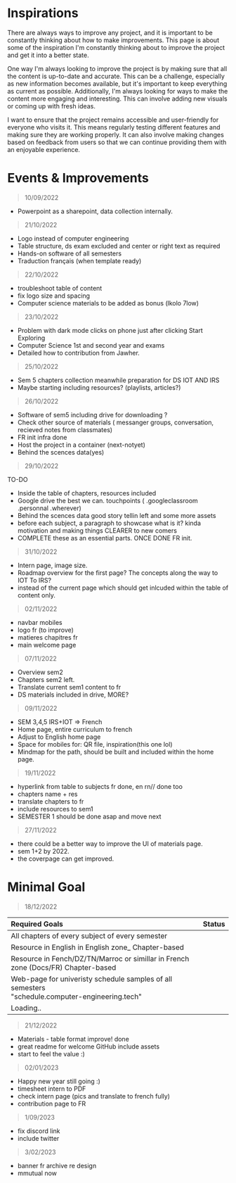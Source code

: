 <br>
<br>

# Inspirations

There are always ways to improve any project, and it is important to be constantly thinking about how to make improvements. This page is about some of the inspiration I'm constantly thinking about to improve the project and get it into a better state.

One way I'm always looking to improve the project is by making sure that all the content is up-to-date and accurate. This can be a challenge, especially as new information becomes available, but it's important to keep everything as current as possible. Additionally, I'm always looking for ways to make the content more engaging and interesting. This can involve adding new visuals or coming up with fresh ideas.

I want to ensure that the project remains accessible and user-friendly for everyone who visits it. This means regularly testing different features and making sure they are working properly. It can also involve making changes based on feedback from users so that we can continue providing them with an enjoyable experience.


# Events & Improvements 

> 10/09/2022
- Powerpoint as a sharepoint, data collection internally. 


> 21/10/2022

- Logo instead of computer engineering
- Table structure, ds exam excluded and center or right text as required
- Hands-on software of all semesters
- Traduction français (when template ready)



> 22/10/2022

- troubleshoot table of content 
- fix logo size and spacing
- Computer science materials to be added as bonus (lkolo 7low)


> 23/10/2022

- Problem with dark mode clicks on phone just after clicking Start Exploring
- Computer Science 1st and second year and exams
- Detailed how to contribution from Jawher.


> 25/10/2022

- Sem 5 chapters collection meanwhile preparation for DS IOT AND IRS
- Maybe starting including resources? (playlists, articles?)


> 26/10/2022

- Software of sem5 including drive for downloading ?
- Check other source of materials ( messanger groups, conversation, recieved notes from classmates)
- FR init infra done
- Host the project in a container (next-notyet)
- Behind the scences data(yes)


> 29/10/2022

TO-DO

- Inside the table of chapters, resources included
- Google drive the best we can. touchpoints ( .googleclassroom .personnal .wherever)
- Behind the scences data good story tellin left and some more assets
- before each subject, a paragraph to showcase what is it? kinda motivation and making things CLEARER to new comers
- COMPLETE these as an essential parts. ONCE DONE FR init.


> 31/10/2022

- Intern page, image size.
- Roadmap overview for the first page? The concepts along the way to IOT To IRS?
- instead of the current page which should get inlcuded within the table of content only.



> 02/11/2022

- navbar mobiles
- logo fr (to improve)
- matieres chapitres fr
- main welcome page
 
 
 
> 07/11/2022

- Overview sem2
- Chapters sem2 left.
- Translate current sem1 content to fr
- DS materials included in drive, MORE?



> 09/11/2022

- SEM 3,4,5 IRS+IOT => French
- Home page, entire curriculum to french
- Adjust to English home page 
- Space for mobiles for: QR file, inspiration(this one lol)
- Mindmap for the path, should be built and included within the home page.



> 19/11/2022

- hyperlink from table to subjects fr done, en rn// done too
- chapters name + res 
- translate chapters to fr
- include resources to sem1 
- SEMESTER 1 should be done asap and move next



> 27/11/2022

- there could be a better way to improve the UI of materials page.
- sem 1+2 by 2022.
- the coverpage can get improved.


# Minimal Goal

> 18/12/2022

| Required Goals  | Status  | 
|:---|:---:|
| All chapters of every subject of every semester  |   | 
| Resource in English in English zone_ Chapter-based|   |  
| Resource in Fench/DZ/TN/Marroc or simillar in French zone (Docs/FR) Chapter-based  |   |  
|  Web-page for univeristy schedule samples of all semesters <br> "schedule.computer-engineering.tech" |   | 
|  Loading.. |   |  


> 21/12/2022

- Materials - table format improve!  done 
- great readme for welcome GitHub include assets
- start to feel the value :)


> 02/01/2023

- Happy new year still going :)
- timesheet intern to PDF
- check intern page (pics and translate to french fully)
- contribution page to FR

> 1/09/2023

- fix discord link
- include twitter


> 3/02/2023

- banner fr archive re design
- mmutual now

